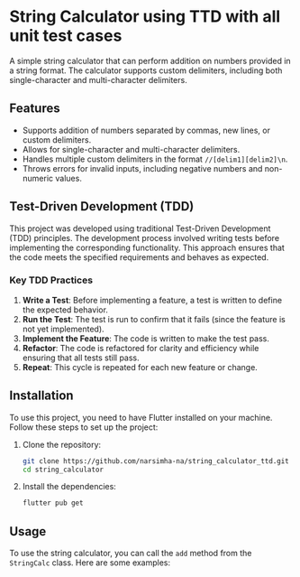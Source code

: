 # String Calculator using TTD with all unit test cases

A simple string calculator that can perform addition on numbers provided in a string format. The calculator supports custom delimiters, including both single-character and multi-character delimiters.

## Features

- Supports addition of numbers separated by commas, new lines, or custom delimiters.
- Allows for single-character and multi-character delimiters.
- Handles multiple custom delimiters in the format `//[delim1][delim2]\n`.
- Throws errors for invalid inputs, including negative numbers and non-numeric values.

## Test-Driven Development (TDD)

This project was developed using traditional Test-Driven Development (TDD) principles. The development process involved writing tests before implementing the corresponding functionality. This approach ensures that the code meets the specified requirements and behaves as expected.

### Key TDD Practices

1. **Write a Test**: Before implementing a feature, a test is written to define the expected behavior.
2. **Run the Test**: The test is run to confirm that it fails (since the feature is not yet implemented).
3. **Implement the Feature**: The code is written to make the test pass.
4. **Refactor**: The code is refactored for clarity and efficiency while ensuring that all tests still pass.
5. **Repeat**: This cycle is repeated for each new feature or change.

## Installation

To use this project, you need to have Flutter installed on your machine. Follow these steps to set up the project:

1. Clone the repository:

   ```bash
   git clone https://github.com/narsimha-na/string_calculator_ttd.git
   cd string_calculator
   ```

2. Install the dependencies:
   ```bash
   flutter pub get
   ```

## Usage

To use the string calculator, you can call the `add` method from the `StringCalc` class. Here are some examples:
